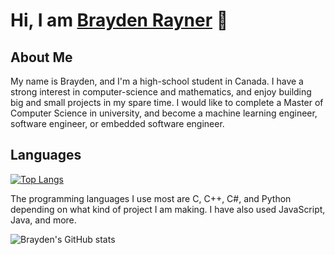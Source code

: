 # Hi, I am [Brayden Rayner](https://github.com/bcer-dev) 👋
## About Me
My name is Brayden, and I'm a high-school student in Canada. I have a strong interest in computer-science and mathematics, and enjoy building big and small projects in my spare time. I would like to complete a Master of Computer Science in university, and become a machine learning engineer, software engineer, or embedded software engineer.

## Languages
[![Top Langs](https://github-readme-stats.vercel.app/api/top-langs/?username=bcer-dev&langs_count=5&theme=tokyonight&layout=compact)](https://github.com/anuraghazra/github-readme-stats)

The programming languages I use most are C, C++, C#, and Python depending on what kind of project I am making. I have also used JavaScript, Java, and more.

![Brayden's GitHub stats](https://github-readme-stats.vercel.app/api?username=bcer-dev&show_icons=true&theme=tokyonight)
